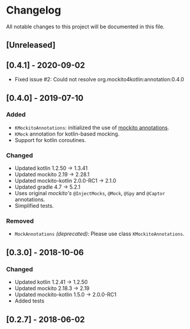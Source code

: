 # Changelog
All notable changes to this project will be documented in this file.

## [Unreleased]

## [0.4.1] - 2020-09-02
* Fixed issue #2: Could not resolve org.mockito4kotlin:annotation:0.4.0

## [0.4.0] - 2019-07-10
### Added
* `KMockitoAnnotations`: initialized the use of [mockito annotations](https://static.javadoc.io/org.mockito/mockito-core/2.28.1/org/mockito/MockitoAnnotations.html).
* `KMock` annotation for kotlin-based mocking.
* Support for kotlin coroutines.

### Changed
* Updated kotlin 1.2.50 -> 1.3.41
* Updated mockito 2.19 -> 2.28.1
* Updated mockito-kotlin 2.0.0-RC1 -> 2.1.0
* Updated gradle 4.7 -> 5.2.1
* Uses original _mockito's_ `@InjectMocks`, `@Mock`, `@Spy` and `@Captor` annotations.
* Simplified tests.

### Removed
* `MockAnnotations` _(deprecated)_: Please use class `KMockitoAnnotations`.

## [0.3.0] - 2018-10-06
### Changed
* Updated kotlin 1.2.41 -> 1.2.50
* Updated mockito 2.18.3 -> 2.19
* Updated mockito-kotlin 1.5.0 -> 2.0.0-RC1
* Added tests

## [0.2.7] - 2018-06-02
